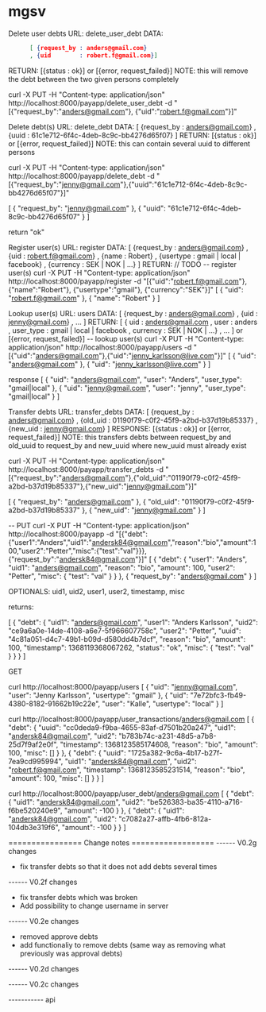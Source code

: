 mgsv
====
Delete user debts
URL:  delete_user_debt
DATA: 
```json
      [ {request_by : anders@gmail.com}
      , {uid        : robert.f@gmail.com}]
```
RETURN: [{status : ok}] or [{error, request_failed}]
NOTE: this will remove the debt between the two given persons completely

curl -X PUT -H "Content-type: application/json" http://localhost:8000/payapp/delete_user_debt -d "[{\"request_by\":\"anders@gmail.com\"}, {\"uid\":\"robert.f@gmail.com\"}]"

Delete debt(s)
URL:  delete_debt
DATA: [ {request_by : anders@gmail.com}
      , {uuid       : 61c1e712-6f4c-4deb-8c9c-bb4276d65f07}
	]
RETURN: [{status : ok}] or [{error, request_failed}]
NOTE: this can contain several uuid to different persons

curl -X PUT -H "Content-type: application/json" http://localhost:8000/payapp/delete_debt -d "[{\"request_by\":\"jenny@gmail.com\"},{\"uuid\":\"61c1e712-6f4c-4deb-8c9c-bb4276d65f07\"}]"

[
    {
        "request_by": "jenny@gmail.com"
    },
    {
        "uuid": "61c1e712-6f4c-4deb-8c9c-bb4276d65f07"
    }
]

return "ok"

Register user(s)
URL:  register
DATA: [ {request_by : anders@gmail.com}
      , {uid        : robert.f@gmail.com}
      , {name       : Robert}
      , {usertype   : gmail | local | facebook}
      , {currency   : SEK | NOK | ...}
      ]
RETURN: // TODO
-- register user(s)
curl -X PUT -H "Content-type: application/json" http://localhost:8000/payapp/register -d "[{\"uid\":\"robert.f@gmail.com\"},{\"name\":\"Robert\"}, {\"usertype\":\"gmail\"}, {\"currency\":\"SEK\"}]"
[
    {
        "uid": "robert.f@gmail.com"
    },
    {
        "name": "Robert"
    }
]

Lookup user(s)
URL:  users
DATA: [ {request_by : anders@gmail.com}
      , {uid        : jenny@gmail.com}
      , ...
      ]
RETURN: [ { uid       : anders@gmail.com
	  , user      : anders
	  , user_type : gmail | local | facebook
	  , currency  : SEK | NOK | ...}
	, ...
	] or [{error, request_failed}]
-- lookup user(s)
curl -X PUT -H "Content-type: application/json" http://localhost:8000/payapp/users -d "[{\"uid\":\"anders@gmail.com\"},{\"uid\":\"jenny_karlsson@live.com\"}]"
[
    {
        "uid": "anders@gmail.com"
    },
    {
        "uid": "jenny_karlsson@live.com"
    }
]

response
[
    {
        "uid": "anders@gmail.com",
        "user": "Anders",
        "user_type": "gmail|local"
    },
    {
        "uid": "jenny@gmail.com",
        "user": "jenny",
        "user_type": "gmail|local"
    }
]

Transfer debts
URL:  transfer_debts
DATA: [ {request_by : anders@gmail.com}
      ,	{old_uid    : 01190f79-c0f2-45f9-a2bd-b37d19b85337}
      , {new_uid    : jenny@gmail.com}
      ]
RESPONSE: [{status : ok}] or [{error, request_failed}]
NOTE: this transfers debts between request_by and old_uuid to request_by and new_uuid where new_uuid must already exist

curl -X PUT -H "Content-type: application/json" http://localhost:8000/payapp/transfer_debts -d "[{\"request_by\":\"anders@gmail.com\"},{\"old_uid\":\"01190f79-c0f2-45f9-a2bd-b37d19b85337\"},{\"new_uid\":\"jenny@gmail.com\"}]"

[
    {
        "request_by": "anders@gmail.com"
    },
    {
        "old_uid": "01190f79-c0f2-45f9-a2bd-b37d19b85337"
    },
    {
        "new_uid": "jenny@gmail.com"
    }
]

-- PUT
curl -X PUT -H "Content-type: application/json" http://localhost:8000/payapp -d "[{\"debt\":{\"user1\":\"Anders\",\"uid1\":\"andersk84@gmail.com\",\"reason\":\"bio\",\"amount\":100,\"user2\":\"Petter\",\"misc\":{\"test\":\"val\"}}},{\"request_by\":\"andersk84@gmail.com\"}]"
[
    {
        "debt": {
            "user1": "Anders",
            "uid1": "anders@gmail.com",
            "reason": "bio",
            "amount": 100,
            "user2": "Petter",
            "misc": {
                "test": "val"
            }
        }
    },
    {
        "request_by": "anders@gmail.com"
    }
]

OPTIONALS:
uid1, uid2, user1, user2, timestamp, misc

returns:

[
    {
        "debt": {
            "uid1": "anders@gmail.com",
            "user1": "Anders Karlsson",
            "uid2": "ce9a6a0e-14de-4108-a6e7-5f966607758c",
            "user2": "Petter",
            "uuid": "4c81a051-d4c7-49b1-b09d-d580dd4b7dcf",
            "reason": "bio",
            "amount": 100,
            "timestamp": 1368119368067262,
            "status": "ok",
            "misc": {
                "test": "val"
            }
        }
    }
]

GET

curl http://localhost:8000/payapp/users
[
    {
        "uid": "jenny@gmail.com",
        "user": "Jenny Karlsson",
        "usertype": "gmail"
    },
    {
        "uid": "7e72bfc3-fb49-4380-8182-91662b19c22e",
        "user": "Kalle",
        "usertype": "local"
    }
]


curl http://localhost:8000/payapp/user_transactions/anders@gmail.com
[
    {
        "debt": {
            "uuid": "cc0deda9-f9ba-4655-83af-d7501b20a247",
            "uid1": "andersk84@gmail.com",
            "uid2": "b783b74c-a231-48d5-a7b8-25d7f9af2e0f",
            "timestamp": 1368123585174608,
            "reason": "bio",
            "amount": 100,
            "misc": []
        }
    },
    {
        "debt": {
            "uuid": "1725a382-9c6a-4b17-b27f-7ea9cd995994",
            "uid1": "andersk84@gmail.com",
            "uid2": "robert.f@gmail.com",
            "timestamp": 1368123585231514,
            "reason": "bio",
            "amount": 100,
            "misc": []
        }
    }
]

curl http://localhost:8000/payapp/user_debt/anders@gmail.com
[
    {
        "debt": {
            "uid1": "andersk84@gmail.com",
            "uid2": "be526383-ba35-4110-a716-f6be520240e9",
            "amount": -100
        }
    },
    {
        "debt": {
            "uid1": "andersk84@gmail.com",
            "uid2": "c7082a27-affb-4fb6-812a-104db3e319f6",
            "amount": -100
        }
    }
]


================ Change notes ==================
------ V0.2g changes
- fix transfer debts so that it does not add debts several times

------ V0.2f changes
- fix transfer debts which was broken
- Add possibility to change username in server

------ V0.2e changes
- removed approve debts
- add functionaliy to remove debts (same way as removing what previously was approval debts)


------ V0.2d changes


------ V0.2c changes

----------- api



